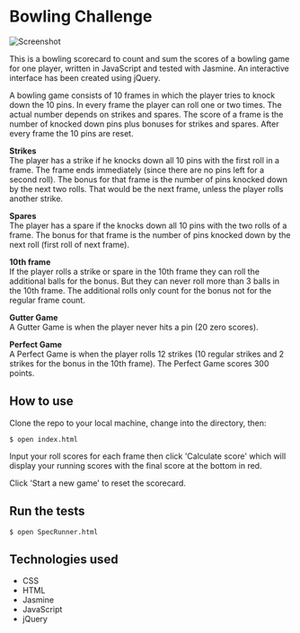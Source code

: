 # Bowling Challenge
![Screenshot](https://i.imgur.com/UaIJECM.png)

This is a bowling scorecard to count and sum the scores of a bowling game for one
player, written in JavaScript and tested with Jasmine. An interactive interface
has been created using jQuery.

A bowling game consists of 10 frames in which the player tries to knock down the
10 pins. In every frame the player can roll one or two times. The actual number
depends on strikes and spares. The score of a frame is the number of knocked down
pins plus bonuses for strikes and spares. After every frame the 10 pins are reset.

**Strikes**<br>
The player has a strike if he knocks down all 10 pins with the first roll in a frame.
The frame ends immediately (since there are no pins left for a second roll).
The bonus for that frame is the number of pins knocked down by the next two rolls.
That would be the next frame, unless the player rolls another strike.

**Spares**<br>
The player has a spare if the knocks down all 10 pins with the two rolls of a frame.
The bonus for that frame is the number of pins knocked down by the next roll
(first roll of next frame).

**10th frame**<br>
If the player rolls a strike or spare in the 10th frame they can roll the additional
balls for the bonus. But they can never roll more than 3 balls in the 10th frame.
The additional rolls only count for the bonus not for the regular frame count.

**Gutter Game**<br>
A Gutter Game is when the player never hits a pin (20 zero scores).

**Perfect Game**<br>
A Perfect Game is when the player rolls 12 strikes (10 regular strikes and 2 strikes
for the bonus in the 10th frame). The Perfect Game scores 300 points.


## How to use
Clone the repo to your local machine, change into the directory, then:
```
$ open index.html
```
Input your roll scores for each frame then click 'Calculate score' which will
display your running scores with the final score at the bottom in red.

Click 'Start a new game' to reset the scorecard.


## Run the tests
```
$ open SpecRunner.html
```

## Technologies used
* CSS
* HTML
* Jasmine
* JavaScript
* jQuery
